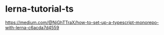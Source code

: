 # lerna-tutorial-ts
https://medium.com/@NiGhTTraX/how-to-set-up-a-typescript-monorepo-with-lerna-c6acda7d4559
